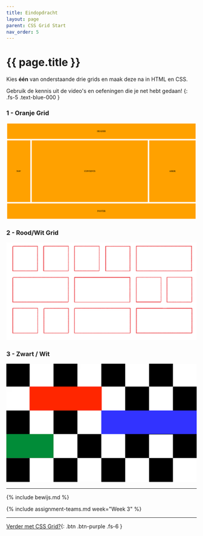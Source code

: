```yaml
---
title: Eindopdracht
layout: page
parent: CSS Grid Start
nav_order: 5
---
```


# {{ page.title }}

Kies **één** van onderstaande drie grids en maak deze na in HTML en CSS.   

Gebruik de kennis uit de video's en oefeningen die je net hebt gedaan!
{: .fs-5 .text-blue-000 }

### 1 - Oranje Grid

![Grid 1](images/grid_1.png) 

### 2 - Rood/Wit Grid

![Grid 2](images/grid_2.png)

### 3 - Zwart / Wit

![Grid 3](images/grid_3.png)


---

{% include bewijs.md %}

{% include assignment-teams.md week="Week 3" %}

---

[Verder met CSS Grid?](6-externe-links){: .btn .btn-purple .fs-6 }
